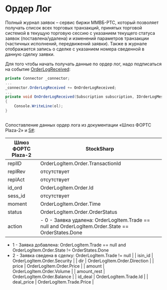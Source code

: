 # Ордер Лог

Полный журнал заявок – сервис биржи ММВБ\-РТС, который позволяет получать список всех торговых транзакций, принятых торговой системой в текущую торговую сессию с указанием текущего статуса заявок (поставлена\/удалена) и изменений параметров транзакции (частичных исполнений, передвижений заявки). Также в журнале отображается запись о сделке с указанием номера сведенной в данную сделку заявки.

Для того чтобы начать получать данные по ордер лог, надо подписаться на событие [OrderLogReceived](xref:StockSharp.BusinessEntities.ISubscriptionProvider.OrderLogReceived):

```cs
private Connector _connector;
...
_connector.OrderLogReceived += OnOrderLogReceived;
...
private void OnOrderLogReceived(Subscription subscription, IOrderLogMessage ol)
{
	Console.WriteLine(ol);                
}
		
```

Сопоставление данных ордер лога из документации «Шлюз ФОРТС Plaza\-2» и [S\#](../../../../api.md):

| Шлюз ФОРТС Plaza\-2 | StockSharp                                                                                                                                                                                                                                                                       |
| ------------------- | -------------------------------------------------------------------------------------------------------------------------------------------------------------------------------------------------------------------------------------------------------------------------------- |
| replID              | OrderLogItem.Order.TransactionId                                                                                                                                                                                                                                                 |
| replRev             | отсутствует                                                                                                                                                                                                                                                                      |
| replAct             | отсутствует                                                                                                                                                                                                                                                                      |
| id\_ord             | OrderLogItem.Order.Id                                                                                                                                                                                                                                                            |
| sess\_id            | отсутствует                                                                                                                                                                                                                                                                      |
| moment              | OrderLogItem.Order.Time                                                                                                                                                                                                                                                          |
| status              | OrderLogItem.Order.OrderStatus                                                                                                                                                                                                                                                   |
| action              | - 0 \- Заявка удалена: OrderLogItem.Trade \=\= null and OrderLogItem.Order.State \=\= OrderStates.Done
- 1 \- Заявка добавлена: OrderLogItem.Trade \=\= null and OrderLogItem.Order.State \!\= OrderStates.Done
- 2 \- Заявка сведена в сделку: OrderLogItem.Trade \!\= null
 |
| isin\_id            | OrderLogItem.Order.Security                                                                                                                                                                                                                                                      |
| dir                 | OrderLogItem.Order.Direction                                                                                                                                                                                                                                                     |
| price               | OrderLogItem.Order.Price                                                                                                                                                                                                                                                         |
| amount              | OrderLogItem.Order.Volume                                                                                                                                                                                                                                                        |
| amount\_rest        | OrderLogItem.Order.Balance                                                                                                                                                                                                                                                       |
| id\_deal            | OrderLogItem.Trade.Id                                                                                                                                                                                                                                                            |
| deal\_price         | OrderLogItem.Trade.Price                                                                                                                                                                                                                                                         |
